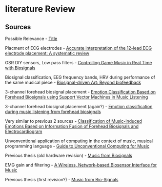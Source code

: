 # literature Review

## Sources
Possible Relevance - [Title](scholar.google.com)

Placment of ECG electrodes - [Accurate interpretation of the 12-lead ECG electrode placement: A systematic review
](https://doi.org/10.1177/0017896912472328)

GSR DIY sensors, Low pass filters - [Controlling Game Music in Real Time with Biosignals
](https://repositories.lib.utexas.edu/bitstream/handle/2152/19914/thies_report_20129.pdf?sequence=1&isAllowed=y)

Biosignal classification, EEG frequency bands, HRV during performance of the same musical piece - [Biosignal-driven Art: Beyond biofeedback
](https://eprints.dkit.ie/276/1/2011Ortiz-Perez_et_al-Ideas_Sonicas.pdf)

3-channel forehead biosignal placement - [Emotion Classification Based on Forehead Biosignals using Support Vector Machines in Music Listening
](https://ieeexplore.ieee.org/stamp/stamp.jsp?tp=&arnumber=6399657)

3-channel forehead biosignal placement (again?) - [Emotion classification during music listening from forehead biosignals
](https://link.springer.com/article/10.1007/s11760-013-0591-6)

Very similar to previous 2 sources - [Classification of Music-Induced Emotions Based on Information Fusion of Forehead Biosignals and Electrocardiogram
](https://link.springer.com/article/10.1007/s12559-013-9239-7)

Unvonventional application of computing in the context of music, musical programming language - [Guide to Unconventional Computing for Music
](https://link.springer.com/chapter/10.1007/978-3-319-49881-2_3)

Previous thesis (old hardware revision) - [Music from Biosignals
](https://flex.flinders.edu.au/file/c8dd7aa4-3cfa-4ffa-9e19-208fa2a62353/1/Adam%20De%20Pierro%20-%20Thesis%202019.pdf)

EMG gain and filtering - [A Wireless, Network-based Biosensor Interface for Music
](https://www.researchgate.net/profile/Atau-Tanaka/publication/255611768_A_Wireless_Network-based_Biosensor_Interface_for_Music/links/5707a2e508ae2eb9421bd234/A-Wireless-Network-based-Biosensor-Interface-for-Music.pdf)

Previous thesis (first revision?) - [Music from Bio-Signals
](https://flex.flinders.edu.au/file/cd155c83-867b-40e5-a0de-56fd1a42277a/1/Music%20from%20Bio-signals_Chen_2017.pdf)
